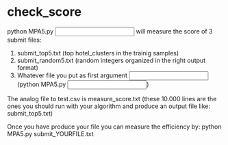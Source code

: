 # check_score
python MPA5.py <input> will measure the score of 3 submit files:

1. submit_top5.txt (top hotel_clusters in the trainig samples)
2. submit_random5.txt (random integers organized in the right output format)
3. Whatever file you put as first argument <input> (python MPA5.py <input>)

The analog file to test.csv is measure_score.txt (these 10.000 lines are the ones you should run with your algorithm and produce an output file like: submit_top5.txt)

Once you have produce your file you can measure the efficiency by:
python MPA5.py submit_YOURFILE.txt
